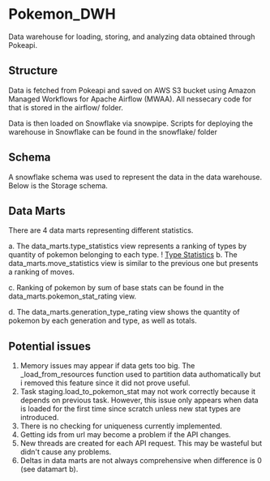 # Pokemon_DWH
Data warehouse for loading, storing, and analyzing data obtained through Pokeapi.
## Structure
Data is fetched from Pokeapi and saved on AWS S3 bucket using Amazon Managed Workflows for Apache Airflow (MWAA). All nessecary code for that is stored in the airflow/ folder.

Data is then loaded on Snowflake via snowpipe. Scripts for deploying the warehouse in Snowflake can be found in the snowflake/ folder
## Schema
A snowflake schema was used to represent the data in the data warehouse. Below is the Storage schema. 
## Data Marts
There are 4 data marts representing different statistics.

a. The data_marts.type_statistics view represents a ranking of types by quantity of pokemon belonging to each type.
! [Type Statistics](https://ibb.co/56bt5fn "Type Statistics")
b. The data_marts.move_statistics view is similar to the previous one but presents a ranking of moves.

c. Ranking of pokemon by sum of base stats can be found in the data_marts.pokemon_stat_rating view.

d. The data_marts.generation_type_rating view shows the quantity of pokemon by each generation and type, as well as totals.

## Potential issues
1) Memory issues may appear if data gets too big. The \_load_from_resources function used to partition data authomatically but i removed this feature since it did not prove useful. 
2) Task staging.load_to_pokemon_stat may not work correctly because it depends on previous task. However, this issue only appears when data is loaded for the first time since scratch unless new stat types are introduced. 
3) There is no checking for uniqueness currently implemented.
4) Getting ids from url may become a problem if the API changes.
5) New threads are created for each API request. This may be wasteful but didn't cause any problems.
6) Deltas in data marts are not always comprehensive when difference is 0 (see datamart b).